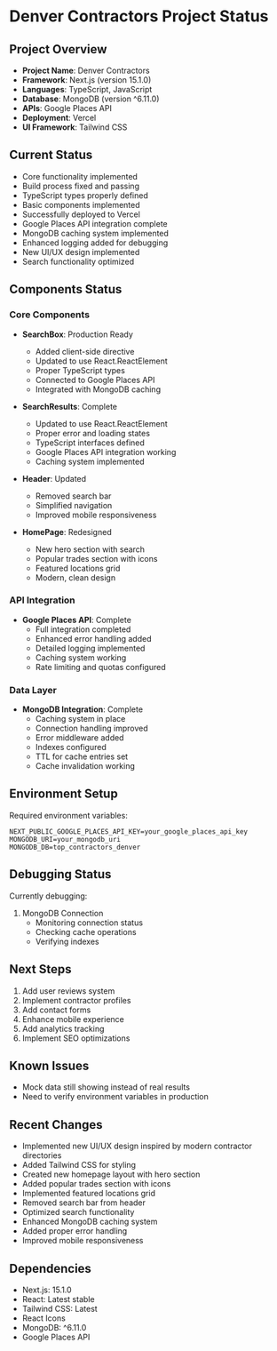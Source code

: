 # Denver Contractors Project Status

## Project Overview
- **Project Name**: Denver Contractors
- **Framework**: Next.js (version 15.1.0)
- **Languages**: TypeScript, JavaScript
- **Database**: MongoDB (version ^6.11.0)
- **APIs**: Google Places API
- **Deployment**: Vercel
- **UI Framework**: Tailwind CSS

## Current Status
- Core functionality implemented
- Build process fixed and passing
- TypeScript types properly defined
- Basic components implemented
- Successfully deployed to Vercel
- Google Places API integration complete
- MongoDB caching system implemented
- Enhanced logging added for debugging
- New UI/UX design implemented
- Search functionality optimized

## Components Status

### Core Components
- **SearchBox**: Production Ready
  - Added client-side directive
  - Updated to use React.ReactElement
  - Proper TypeScript types
  - Connected to Google Places API
  - Integrated with MongoDB caching
  
- **SearchResults**: Complete
  - Updated to use React.ReactElement
  - Proper error and loading states
  - TypeScript interfaces defined
  - Google Places API integration working
  - Caching system implemented
  
- **Header**: Updated
  - Removed search bar
  - Simplified navigation
  - Improved mobile responsiveness
  
- **HomePage**: Redesigned
  - New hero section with search
  - Popular trades section with icons
  - Featured locations grid
  - Modern, clean design

### API Integration
- **Google Places API**: Complete
  - Full integration completed
  - Enhanced error handling added
  - Detailed logging implemented
  - Caching system working
  - Rate limiting and quotas configured

### Data Layer
- **MongoDB Integration**: Complete
  - Caching system in place
  - Connection handling improved
  - Error middleware added
  - Indexes configured
  - TTL for cache entries set
  - Cache invalidation working

## Environment Setup
Required environment variables:
```env
NEXT_PUBLIC_GOOGLE_PLACES_API_KEY=your_google_places_api_key
MONGODB_URI=your_mongodb_uri
MONGODB_DB=top_contractors_denver
```

## Debugging Status
Currently debugging:
1. MongoDB Connection
   - Monitoring connection status
   - Checking cache operations
   - Verifying indexes

## Next Steps
1. Add user reviews system
2. Implement contractor profiles
3. Add contact forms
4. Enhance mobile experience
5. Add analytics tracking
6. Implement SEO optimizations

## Known Issues
- Mock data still showing instead of real results
- Need to verify environment variables in production

## Recent Changes
- Implemented new UI/UX design inspired by modern contractor directories
- Added Tailwind CSS for styling
- Created new homepage layout with hero section
- Added popular trades section with icons
- Implemented featured locations grid
- Removed search bar from header
- Optimized search functionality
- Enhanced MongoDB caching system
- Added proper error handling
- Improved mobile responsiveness

## Dependencies
- Next.js: 15.1.0
- React: Latest stable
- Tailwind CSS: Latest
- React Icons
- MongoDB: ^6.11.0
- Google Places API